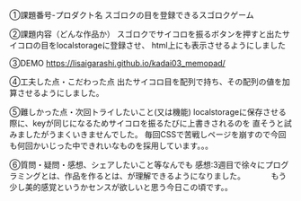 ①課題番号-プロダクト名
スゴロクの目を登録できるスゴロクゲーム

②課題内容（どんな作品か）
スゴロクでサイコロを振るボタンを押すと出たサイコロの目をlocalstorageに登録させ、
html上にも表示させるようにしました

③DEMO
https://lisaigarashi.github.io/kadai03_memopad/

④工夫した点・こだわった点
出たサイコロ目を配列で持ち、その配列の値を加算させるようにしました。

⑤難しかった点・次回トライしたいこと(又は機能)
localstorageに保存させる際に、keyが同じになるためサイコロを振るたびに上書きされるのを
直そうと試みましたがうまくいきませんでした。
毎回CSSで苦戦しページを崩すので今回も何回かいじった中できれいなものを採用しています。。。


⑥質問・疑問・感想、シェアしたいこと等なんでも
感想:3週目で徐々にプログラミングとは、作品を作るとは、が理解できるようになりました。
　　　もう少し美的感覚というかセンスが欲しいと思う今日この頃です。。
